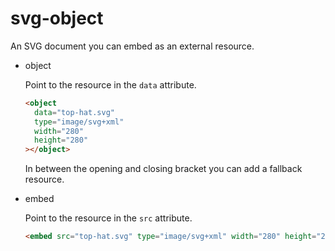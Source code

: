 # svg-object

An SVG document you can embed as an external resource.

- object

  Point to the resource in the `data` attribute.

  ```html
  <object
    data="top-hat.svg"
    type="image/svg+xml"
    width="280"
    height="280"
  ></object>
  ```

  In between the opening and closing bracket you can add a fallback resource.

- embed

  Point to the resource in the `src` attribute.

  ```html
  <embed src="top-hat.svg" type="image/svg+xml" width="280" height="280"></embed>
  ```
